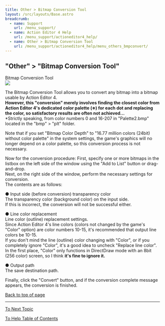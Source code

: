 ```yaml
---
title: Other > Bitmap Conversion Tool
layout: /src/layouts/Base.astro
breadcrumb:
  - name: Support
    url: /menu_support/
  - name: Action Editor 4 Help
    url: /menu_support/actioneditor4_help/
  - name: Other > Bitmap Conversion Tool
    url: /menu_support/actioneditor4_help/menu_others_bmpconvert/
---
```


<a name="TOP"></a>

## "Other" > "Bitmap Conversion Tool"

Bitmap Conversion Tool  
![](/menu_support/actioneditor4_help/menu_others_bmpconvert/BmpConvert.jpg)  
  
The Bitmap Conversion Tool allows you to convert any bitmap into a bitmap usable by Action Editor 4.  
**However, this "conversion" merely involves finding the closest color from Action Editor 4's dedicated color palette (※) for each dot and replacing the color, so satisfactory results are often not achieved...**  
*Strictly speaking, from color numbers 0 and 16-207 in "Palette2.bmp" located in the "bmp" > "plt" folder.  
  
Note that if you set "Bitmap Color Depth" to "16.77 million colors (24bit) without color palette" in the system settings, the game's graphics will no longer depend on a color palette, so this conversion process is not necessary.  
  
Now for the conversion procedure: First, specify one or more bitmaps in the listbox on the left side of the window using the "Add to List" button or drag-and-drop.  
Next, on the right side of the window, perform the necessary settings for conversion.  
The contents are as follows:  
  
● Input side (before conversion) transparency color  
The transparency color (background color) on the input side.  
If this is incorrect, the conversion will not be successful either.  
  
● Line color replacement  
Line color (outline) replacement settings.  
Since Action Editor 4's line colors (colors not changed by the game's "Color" option) are color numbers 10-15, it's recommended that output line colors be 10-15.  
If you don't mind the line (outline) color changing with "Color", or if you completely ignore "Color", it's a good idea to uncheck "Replace line color".  
In the first place, "Color" only functions in DirectDraw mode with an 8bit (256 color) screen, so I think **it's fine to ignore it.**  
  
● Output path  
The save destination path.  
  
  
Finally, click the "Convert" button, and if the conversion complete message appears, the conversion is finished.  

[Back to top of page](#TOP)

---

  

[To Next Topic](../worldmapchip/)

[To Help Table of Contents](../)